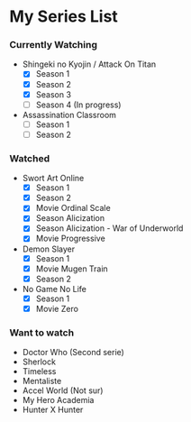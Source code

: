 # My Series List

### Currently Watching

- Shingeki no Kyojin / Attack On Titan
  - [x] Season 1
  - [x] Season 2
  - [x] Season 3
  - [ ] Season 4 (In progress)
- Assassination Classroom
  - [ ] Season 1
  - [ ] Season 2

### Watched

- Swort Art Online
  - [x] Season 1
  - [x] Season 2
  - [x] Movie Ordinal Scale
  - [x] Season Alicization
  - [x] Season Alicization - War of Underworld
  - [x] Movie Progressive
- Demon Slayer
  - [x] Season 1
  - [x] Movie Mugen Train
  - [x] Season 2
- No Game No Life
  - [x] Season 1
  - [x] Movie Zero

### Want to watch

- Doctor Who (Second serie)
- Sherlock
- Timeless
- Mentaliste
- Accel World (Not sur)
- My Hero Academia
- Hunter X Hunter
